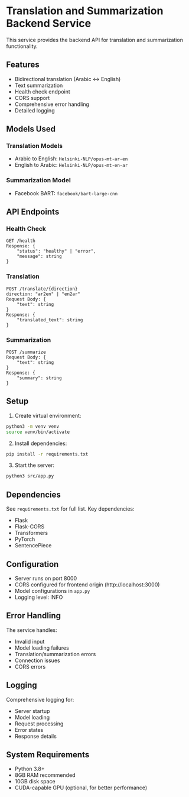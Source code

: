 # Translation and Summarization Backend Service

This service provides the backend API for translation and summarization functionality.

## Features

- Bidirectional translation (Arabic ↔ English)
- Text summarization
- Health check endpoint
- CORS support
- Comprehensive error handling
- Detailed logging

## Models Used

### Translation Models
- Arabic to English: `Helsinki-NLP/opus-mt-ar-en`
- English to Arabic: `Helsinki-NLP/opus-mt-en-ar`

### Summarization Model
- Facebook BART: `facebook/bart-large-cnn`

## API Endpoints

### Health Check
```
GET /health
Response: {
    "status": "healthy" | "error",
    "message": string
}
```

### Translation
```
POST /translate/{direction}
direction: "ar2en" | "en2ar"
Request Body: {
    "text": string
}
Response: {
    "translated_text": string
}
```

### Summarization
```
POST /summarize
Request Body: {
    "text": string
}
Response: {
    "summary": string
}
```

## Setup

1. Create virtual environment:
```bash
python3 -m venv venv
source venv/bin/activate
```

2. Install dependencies:
```bash
pip install -r requirements.txt
```

3. Start the server:
```bash
python3 src/app.py
```

## Dependencies

See `requirements.txt` for full list. Key dependencies:
- Flask
- Flask-CORS
- Transformers
- PyTorch
- SentencePiece

## Configuration

- Server runs on port 8000
- CORS configured for frontend origin (http://localhost:3000)
- Model configurations in `app.py`
- Logging level: INFO

## Error Handling

The service handles:
- Invalid input
- Model loading failures
- Translation/summarization errors
- Connection issues
- CORS errors

## Logging

Comprehensive logging for:
- Server startup
- Model loading
- Request processing
- Error states
- Response details

## System Requirements

- Python 3.8+
- 8GB RAM recommended
- 10GB disk space
- CUDA-capable GPU (optional, for better performance)
